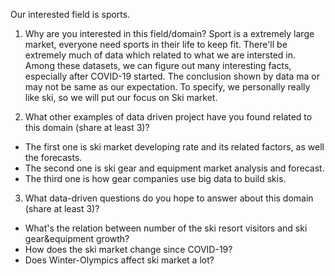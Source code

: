 Our interested field is sports.

1. Why are you interested in this field/domain?
Sport is a extremely large market, everyone need sports in their life to keep fit. There'll be extremely much of data which related to what we are intersted in. Among these datasets, we can figure out many interesting facts, especially after COVID-19 started. The conclusion shown by data ma or may not be same as our expectation. To specify, we personally really like ski, so we will put our focus on Ski market.

2. What other examples of data driven project have you found related to this domain (share at least 3)?
- The first one is ski market developing rate and its related factors, as well the forecasts.  
- The second one is ski gear and equipment market analysis and forecast.  
- The third one is how gear companies use big data to build skis.  
	

3. What data-driven questions do you hope to answer about this domain (share at least 3)?
- What's the relation between number of the ski resort visitors and ski gear&equipment growth?  
- How does the ski market change since COVID-19?  
- Does Winter-Olympics affect ski market a lot?  
